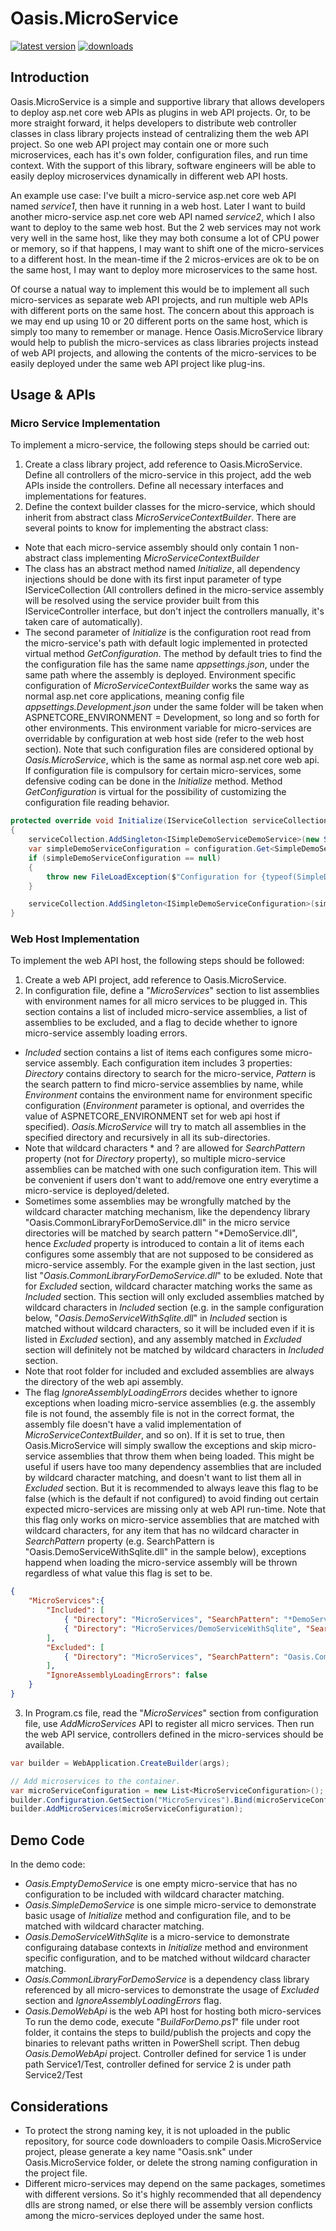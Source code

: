 # Oasis.MicroService
[![latest version](https://img.shields.io/nuget/v/Oasis.MicroService)](https://www.nuget.org/packages/Oasis.MicroService)
[![downloads](https://img.shields.io/nuget/dt/Oasis.MicroService)](https://www.nuget.org/packages/Oasis.MicroService)
## Introduction
Oasis.MicroService is a simple and supportive library that allows developers to deploy asp.net core web APIs as plugins in web API projects. Or, to be more straight forward, it helps developers to distribute web controller classes in class library projects instead of centralizing them the web API project. So one web API project may contain one or more such microservices, each has it's own folder, configuration files, and run time context. With the support of this library, software engineers will be able to easily deploy microservices dynamically in different web API hosts.

An example use case: I've built a micro-service asp.net core web API named *service1*, then have it running in a web host. Later I want to build another micro-service asp.net core web API named *service2*, which I also want to deploy to the same web host. But the 2 web services may not work very well in the same host, like they may both consume a lot of CPU power or memory, so if that happens, I may want to shift one of the micro-services to a different host. In the mean-time if the 2 micros-ervices are ok to be on the same host, I may want to deploy more microservices to the same host.

Of course a natual way to implement this would be to implement all such micro-services as separate web API projects, and run multiple web APIs with different ports on the same host. The concern about this approach is we may end up using 10 or 20 different ports on the same host, which is simply too many to remember or manage. Hence Oasis.MicroService library would help to publish the micro-services as class libraries projects instead of web API projects, and allowing the contents of the micro-services to be easily deployed under the same web API project like plug-ins.
## Usage & APIs
### Micro Service Implementation
To implement a micro-service, the following steps should be carried out:
1. Create a class library project, add reference to Oasis.MicroService. Define all controllers of the micro-service in this project, add the web APIs inside the controllers. Define all necessary interfaces and implementations for features.
2. Define the context builder classes for the micro-service, which should inherit from abstract class *MicroServiceContextBuilder*. There are several points to know for implementing the abstract class:
- Note that each micro-service assembly should only contain 1 non-abstract class implementing *MicroServiceContextBuilder*
- The class has an abstract method named *Initialize*, all dependency injections should be done with its first input parameter of type IServiceCollection (All controllers defined in the micro-service assembly will be resolved using the service provider built from this IServiceController interface, but don't inject the controllers manually, it's taken care of automatically).
- The second parameter of *Initialize* is the configuration root read from the micro-service's path with default logic implemented in protected virtual method *GetConfiguration*. The method by default tries to find the the configuration file has the same name *appsettings.json*, under the same path where the assembly is deployed. Environment specific configuration of *MicroServiceContextBuilder* works the same way as normal asp.net core applications, meaning config file *appsettings.Development.json* under the same folder will be taken when ASPNETCORE_ENVIRONMENT = Development, so long and so forth for other environments. This environment variable for micro-services are overridable by configuration at web host side (refer to the web host section). Note that such configuration files are considered optional by *Oasis.MicroService*, which is the same as normal asp.net core web api. If configuration file is compulsory for certain micro-services, some defensive coding can be done in the *Initialize* method. Method *GetConfiguration* is virtual for the possibility of customizing the configuration file reading behavior.
```C#
protected override void Initialize(IServiceCollection serviceCollection, IConfigurationRoot configuration)
{
	serviceCollection.AddSingleton<ISimpleDemoServiceDemoService>(new SimpleDemoServiceDemoService());
	var simpleDemoServiceConfiguration = configuration.Get<SimpleDemoServiceConfiguration>();
	if (simpleDemoServiceConfiguration == null)
	{
		throw new FileLoadException($"Configuration for {typeof(SimpleDemoServiceConfiguration)} missing", Path.GetFileName(this.GetType().Assembly.Location));
	}

	serviceCollection.AddSingleton<ISimpleDemoServiceConfiguration>(simpleDemoServiceConfiguration);
}
```
### Web Host Implementation
To implement the web API host, the following steps should be followed:
1. Create a web API project, add reference to Oasis.MicroService.
2. In configuration file, define a "*MicroServices*" section to list assemblies with environment names for all micro services to be plugged in. This section contains a list of included micro-service assemblies, a list of assemblies to be excluded, and a flag to decide whether to ignore micro-service assembly loading errors.
- *Included* section contains a list of items each configures some micro-service assembly. Each configuration item includes 3 properties: *Directory* contains directory to search for the micro-service, *Pattern* is the search pattern to find micro-service assemblies by name, while *Environment* contains the environment name for environment specific configuration (*Environment* parameter is optional, and overrides the value of ASPNETCORE_ENVIRONMENT set for web api host if specified). *Oasis.MicroService* will try to match all assemblies in the specified directory and recursively in all its sub-directories.
- Note that wildcard characters \* and ? are allowed for *SearchPattern* property (not for *Directory* property), so multiple micro-service assemblies can be matched with one such configuration item. This will be convenient if users don't want to add/remove one entry everytime a micro-service is deployed/deleted. 
- Sometimes some assemblies may be wrongfully matched by the wildcard character matching mechanism, like the dependency library "Oasis.CommonLibraryForDemoService.dll" in the micro service directories will be matched by search pattern "*DemoService.dll", hence *Excluded* property is introduced to contain a lit of items each configures some assembly that are not supposed to be considered as micro-service assembly. For the example given in the last section, just list "*Oasis.CommonLibraryForDemoService.dll*" to be exluded. Note that for *Excluded* section, wildcard character matching works the same as *Included* section. This section will only excluded assemblies matched by wildcard characters in *Included* section (e.g. in the sample configuration below, "*Oasis.DemoServiceWithSqlite.dll*" in *Included* section is matched without wildcard characters, so it will be included even if it is listed in *Excluded* section), and any assembly matched in *Excluded* section will definitely not be matched by wildcard characters in *Included* section.
- Note that root folder for included and excluded assemblies are always the directory of the web api assembly.
- The flag *IgnoreAssemblyLoadingErrors* decides whether to ignore exceptions when loading micro-service assemblies (e.g. the assembly file is not found, the assembly file is not in the correct format, the assembly file doesn't have a valid implementation of *MicroServiceContextBuilder*, and so on). If it is set to true, then Oasis.MicroService will simply swallow the exceptions and skip micro-service assemblies that throw them when being loaded. This might be useful if users have too many dependency assemblies that are included by wildcard character matching, and doesn't want to list them all in *Excluded* section. But it is recommended to always leave this flag to be false (which is the default if not configured) to avoid finding out certain expected micro-services are missing only at web API run-time. Note that this flag only works on micro-service assemblies that are matched with wildcard characters, for any item that has no wildcard character in *SearchPattern* property (e.g. SearchPattern is "Oasis.DemoServiceWithSqlite.dll" in the sample below), exceptions happend when loading the micro-service assembly will be thrown regardless of what value this flag is set to be.
```json
{
	"MicroServices":{
		"Included": [
			{ "Directory": "MicroServices", "SearchPattern": "*DemoService.dll" },
			{ "Directory": "MicroServices/DemoServiceWithSqlite", "SearchPattern": "Oasis.DemoServiceWithSqlite.dll", "Environment": "Test" }
		],
		"Excluded": [
			{ "Directory": "MicroServices", "SearchPattern": "Oasis.CommonLibraryForDemoService.dll" }
		],
    	"IgnoreAssemblyLoadingErrors": false
	}
}
```
3. In Program.cs file, read the "*MicroServices*" section from configuration file, use *AddMicroServices* API to register all micro services.
Then run the web API service, controllers defined in the micro-services should be available.
```C#
var builder = WebApplication.CreateBuilder(args);

// Add microservices to the container.
var microServiceConfiguration = new List<MicroServiceConfiguration>();
builder.Configuration.GetSection("MicroServices").Bind(microServiceConfiguration);
builder.AddMicroServices(microServiceConfiguration);
```
## Demo Code
In the demo code:
- *Oasis.EmptyDemoService* is one empty micro-service that has no configuration to be included with wildcard character matching.
- *Oasis.SimpleDemoService* is one simple micro-service to demonstrate basic usage of *Initialize* method and configuration file, and to be matched with wildcard character matching.
- *Oasis.DemoServiceWithSqlite* is a micro-service to demonstrate configuraing database contexts in *Initialize* method and environment specific configuration, and to be matched without wildcard character matching.
- *Oasis.CommonLibraryForDemoService* is a dependency class library referenced by all micro-services to demonstrate the usage of *Excluded* section and *IgnoreAssemblyLoadingErrors* flag.
- *Oasis.DemoWebApi* is the web API host for hosting both micro-services
To run the demo code, execute "*BuildForDemo.ps1*" file under root folder, it contains the steps to build/publish the projects and copy the binaries to relevant paths written in PowerShell script. Then debug *Oasis.DemoWebApi* project. Controller defined for service 1 is under path Service1/Test, controller defined for service 2 is under path Service2/Test
## Considerations
- To protect the strong naming key, it is not uploaded in the public repository, for source code downloaders to compile Oasis.MicroService project, please generate a key name "Oasis.snk" under Oasis.MicroService folder, or delete the strong naming configuration in the project file.
- Different micro-services may depend on the same packages, sometimes with different versions. So it's highly recommended that all dependency dlls are strong named, or else there will be assembly version conflicts among the micro-services deployed under the same host.
